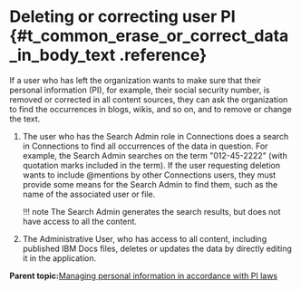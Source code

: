 # Deleting or correcting user PI {#t_common_erase_or_correct_data_in_body_text .reference}

If a user who has left the organization wants to make sure that their personal information \(PI\), for example, their social security number, is removed or corrected in all content sources, they can ask the organization to find the occurrences in blogs, wikis, and so on, and to remove or change the text.

1.  The user who has the Search Admin role in Connections does a search in Connections to find all occurrences of the data in question. For example, the Search Admin searches on the term "012-45-2222" \(with quotation marks included in the term\). If the user requesting deletion wants to include @mentions by other Connections users, they must provide some means for the Search Admin to find them, such as the name of the associated user or file.

    !!! note
    The Search Admin generates the search results, but does not have access to all the content.

2.  The Administrative User, who has access to all content, including published IBM Docs files, deletes or updates the data by directly editing it in the application.

**Parent topic:**[Managing personal information in accordance with PI laws](../admin/c_common_manage_personal_data_for_gdpr.md)

